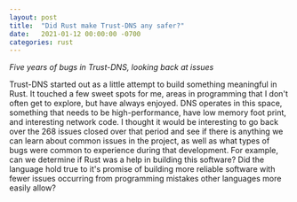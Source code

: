 ```yaml
---
layout: post
title:  "Did Rust make Trust-DNS any safer?"
date:   2021-01-12 00:00:00 -0700
categories: rust
---
```


*Five years of bugs in Trust-DNS, looking back at issues*

Trust-DNS started out as a little attempt to build  something meaningful in Rust. It touched a few sweet spots for me, areas in programming that I don't often get to explore, but have always enjoyed. DNS operates in this space, something that needs to be high-performance, have low memory foot print, and interesting network code. I thought it would be interesting to go back over the 268 issues closed over that period and see if there is anything we can learn about common issues in the project, as well as what types of bugs were common to experience during that development. For example, can we determine if Rust was a help in building this software? Did the language hold true to it's promise of building more reliable software with fewer issues occurring from programming mistakes other languages more easily allow?


